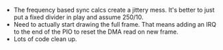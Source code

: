 * The frequency based sync calcs create a jittery mess. It's better to just put a fixed divider in play and assume 250/10.
* Need to actually start drawing the full frame. That means adding an IRQ to the end of the PIO to reset the DMA read on new frame.
* Lots of code clean up.
